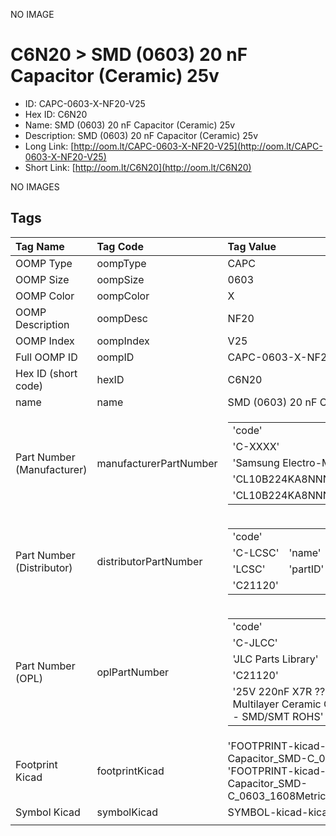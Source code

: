 


  
NO IMAGE  
# C6N20 > SMD (0603) 20 nF Capacitor (Ceramic) 25v

- ID: CAPC-0603-X-NF20-V25
- Hex ID: C6N20
- Name: SMD (0603) 20 nF Capacitor (Ceramic) 25v
- Description: SMD (0603) 20 nF Capacitor (Ceramic) 25v
- Long Link: [http://oom.lt/CAPC-0603-X-NF20-V25](http://oom.lt/CAPC-0603-X-NF20-V25)
- Short Link: [http://oom.lt/C6N20](http://oom.lt/C6N20)
  
NO IMAGES  
## Tags
  

|Tag Name|Tag Code|Tag Value|
| :--- | :--- | :--- |
|OOMP Type|oompType|CAPC|
|OOMP Size|oompSize|0603|
|OOMP Color|oompColor|X|
|OOMP Description|oompDesc|NF20|
|OOMP Index|oompIndex|V25|
|Full OOMP ID|oompID|CAPC-0603-X-NF20-V25|
|Hex ID (short code)|hexID|C6N20|
|name|name|SMD (0603) 20 nF Capacitor (Ceramic) 25v|
|Part Number (Manufacturer)|manufacturerPartNumber|<table><tr><td>'code'</td></tr><tr><td> 'C-XXXX'</td><td> 'name'</td></tr><tr><td> 'Samsung Electro-Mechanics'</td><td> 'partID'</td></tr><tr><td> 'CL10B224KA8NNNC'</td><td> 'partName'</td></tr><tr><td> 'CL10B224KA8NNNC'</td></tr></table>|
|Part Number (Distributor)|distributorPartNumber|<table><tr><td>'code'</td></tr><tr><td> 'C-LCSC'</td><td> 'name'</td></tr><tr><td> 'LCSC'</td><td> 'partID'</td></tr><tr><td> 'C21120'</td></tr></table>|
|Part Number (OPL)|oplPartNumber|<table><tr><td>'code'</td></tr><tr><td> 'C-JLCC'</td><td> 'name'</td></tr><tr><td> 'JLC Parts Library'</td><td> 'partID'</td></tr><tr><td> 'C21120'</td><td> 'partName'</td></tr><tr><td> '25V 220nF X7R ??10% 0603  Multilayer Ceramic Capacitors MLCC - SMD/SMT ROHS'</td></tr></table>|
|Footprint Kicad|footprintKicad|'FOOTPRINT-kicad-kicad-footprints-Capacitor_SMD-C_0603_1608Metric', 'FOOTPRINT-kicad-kicad-footprints-Capacitor_SMD-C_0603_1608Metric_Pad1.08x0.95mm_HandSolder'|
|Symbol Kicad|symbolKicad|SYMBOL-kicad-kicad-symbols-Device-C|
||||
